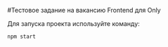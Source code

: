 #Тестовое задание на вакансию Frontend для Only

Для запуска проекта используйте команду:
```bash
npm start
```
